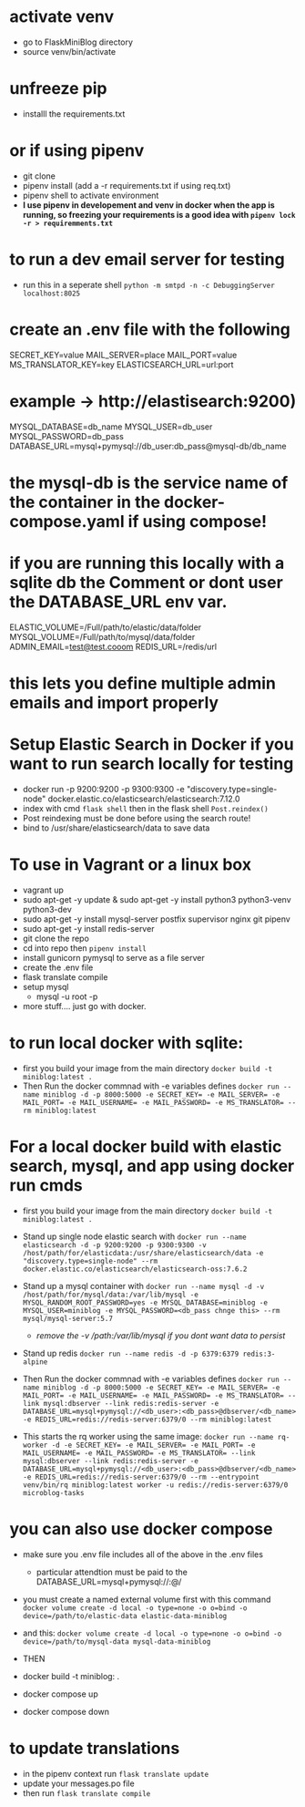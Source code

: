 # activate venv
- go to FlaskMiniBlog directory
- source venv/bin/activate

# unfreeze pip
- installl the requirements.txt

# or if using pipenv
- git clone
- pipenv install (add a -r requirements.txt  if using req.txt)
- pipenv shell to activate environment
- **I use pipenv in developement and venv in docker when the app is running, so freezing your requirements is a good idea with `pipenv lock -r > requiremments.txt`**

# to run a dev email server for testing
- run this in a seperate shell `python -m smtpd -n -c DebuggingServer localhost:8025`

# create an .env file with the following
  SECRET_KEY=value
  MAIL_SERVER=place
  MAIL_PORT=value
  MS_TRANSLATOR_KEY=key
  ELASTICSEARCH_URL=url:port
  # example -> http://elastisearch:9200)
  MYSQL_DATABASE=db_name 
  MYSQL_USER=db_user
  MYSQL_PASSWORD=db_pass
  DATABASE_URL=mysql+pymysql://db_user:db_pass@mysql-db/db_name  
  # the mysql-db is the service name of the container in the docker-compose.yaml if using compose!
  # if you are running this locally with a sqlite db the Comment or dont user the DATABASE_URL env var.
  ELASTIC_VOLUME=/Full/path/to/elastic/data/folder
  MYSQL_VOLUME=/Full/path/to/mysql/data/folder
  ADMIN_EMAIL=test@test.cooom
  REDIS_URL=/redis/url
  # this lets you define multiple admin emails and import properly

# Setup Elastic Search in Docker if you want to run search locally for testing
  - docker run -p 9200:9200 -p 9300:9300 -e "discovery.type=single-node" docker.elastic.co/elasticsearch/elasticsearch:7.12.0
  - index with cmd `flask shell` then in the flask shell `Post.reindex()`
  - Post reindexing must be done before using the search route!
  - bind to /usr/share/elasticsearch/data to save data

# To use in Vagrant or a linux box
  - vagrant up
  - sudo apt-get -y update &  sudo apt-get -y install python3 python3-venv python3-dev
  - sudo apt-get -y install mysql-server postfix supervisor nginx git pipenv
  - sudo apt-get -y install redis-server
  - git clone the repo
  - cd into repo then `pipenv install`
  - install gunicorn pymysql to serve as a file server 
  - create the .env file
  - flask translate compile
  - setup mysql
    - mysql -u root -p
  - more stuff.... just go with docker.
  
# to run local docker with sqlite:
-  first you build your image from the main directory `docker build -t miniblog:latest .`
- Then Run the docker commnad with -e variables defines  `docker run --name miniblog -d -p 8000:5000 -e SECRET_KEY= -e MAIL_SERVER= -e MAIL_PORT= -e MAIL_USERNAME= -e MAIL_PASSWORD= -e MS_TRANSLATOR= --rm miniblog:latest`

# For a local docker build with elastic search, mysql, and app using docker run cmds
 - first you build your image from the main directory `docker build -t miniblog:latest .`
 - Stand up single node elastic search with `docker run --name elasticsearch -d -p 9200:9200 -p 9300:9300 -v /host/path/for/elasticdata:/usr/share/elasticsearch/data -e "discovery.type=single-node" --rm docker.elastic.co/elasticsearch/elasticsearch-oss:7.6.2`
 - Stand up a mysql container with `docker run --name mysql -d -v /host/path/for/mysql/data:/var/lib/mysql -e MYSQL_RANDOM_ROOT_PASSWORD=yes -e MYSQL_DATABASE=miniblog -e MYSQL_USER=miniblog -e MYSQL_PASSWORD=<db_pass chnge this> --rm mysql/mysql-server:5.7`
   - *remove the -v /path:/var/lib/mysql if you dont want data to persist*
 - Stand up redis  `docker run --name redis -d -p 6379:6379 redis:3-alpine`
 - Then Run the docker commnad with -e variables defines  `docker run --name miniblog -d -p 8000:5000 -e SECRET_KEY= -e MAIL_SERVER= -e MAIL_PORT= -e MAIL_USERNAME= -e MAIL_PASSWORD= -e MS_TRANSLATOR= --link mysql:dbserver --link redis:redis-server -e DATABASE_URL=mysql+pymysql://<db_user>:<db_pass>@dbserver/<db_name> -e REDIS_URL=redis://redis-server:6379/0 --rm miniblog:latest`

 - This starts the rq worker using the same image: `docker run --name rq-worker -d -e SECRET_KEY= -e MAIL_SERVER= -e MAIL_PORT= -e MAIL_USERNAME= -e MAIL_PASSWORD= -e MS_TRANSLATOR= --link mysql:dbserver --link redis:redis-server -e DATABASE_URL=mysql+pymysql://<db_user>:<db_pass>@dbserver/<db_name> -e REDIS_URL=redis://redis-server:6379/0 --rm --entrypoint venv/bin/rq miniblog:latest worker -u redis://redis-server:6379/0 microblog-tasks`


# you can also use docker compose
 - make sure you .env file includes all of the above in the .env files
   - particular attendtion must be paid to the DATABASE_URL=mysql+pymysql://<dbuser>:<dbpass>@<docker-dbservicename>/<dbname>
 - you must create a named external volume first with this command `docker volume create -d local -o type=none -o o=bind -o device=/path/to/elastic-data elastic-data-miniblog`
 - and this: `docker volume create -d local -o type=none -o o=bind -o device=/path/to/mysql-data mysql-data-miniblog`
 
 - THEN
 - docker build -t miniblog:<version> .
 - docker compose up 
 - docker compose down   <!-- once completed -->


# to update translations
- in the pipenv context run `flask translate update`
- update your messages.po file
- then run `flask translate compile`